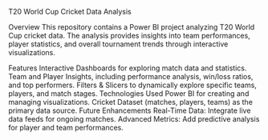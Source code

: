 T20 World Cup Cricket Data Analysis

Overview
This repository contains a Power BI project analyzing T20 World Cup cricket data. The analysis provides insights into team performances, player statistics, and overall tournament trends through interactive visualizations.

Features
Interactive Dashboards for exploring match data and statistics.
Team and Player Insights, including performance analysis, win/loss ratios, and top performers.
Filters & Slicers to dynamically explore specific teams, players, and match stages.
Technologies Used
Power BI for creating and managing visualizations.
Cricket Dataset (matches, players, teams) as the primary data source.
Future Enhancements
Real-Time Data: Integrate live data feeds for ongoing matches.
Advanced Metrics: Add predictive analysis for player and team performances.
